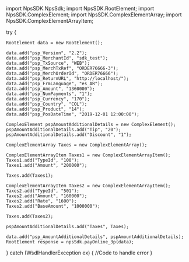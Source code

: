 import NpsSDK.NpsSdk;
import NpsSDK.RootElement;
import NpsSDK.ComplexElement;
import NpsSDK.ComplexElementArray;
import NpsSDK.ComplexElementArrayItem;

try {

    RootElement data = new RootElement();

    data.add("psp_Version", "2.2");
    data.add("psp_MerchantId", "sdk_test");
    data.add("psp_TxSource", "WEB");
    data.add("psp_MerchTxRef", "ORDER76666-3");
    data.add("psp_MerchOrderId", "ORDER76666");
    data.add("psp_ReturnURL", "http://localhost/");
    data.add("psp_FrmLanguage", "es_AR");
    data.add("psp_Amount", "1360000");
    data.add("psp_NumPayments", "1");
    data.add("psp_Currency", "170");
    data.add("psp_Country", "COL");
    data.add("psp_Product", "14");
    data.add("psp_PosDateTime", "2019-12-01 12:00:00");

    ComplexElement pspAmountAdditionalDetails = new ComplexElement();
    pspAmountAdditionalDetails.add("Tip", "20");
    pspAmountAdditionalDetails.add("Discount", "1");

    ComplexElementArray Taxes = new ComplexElementArray();

    ComplexElementArrayItem Taxes1 = new ComplexElementArrayItem();
    Taxes1.add("TypeId", "100");
    Taxes1.add("Amount", "200000");

    Taxes.add(Taxes1);

    ComplexElementArrayItem Taxes2 = new ComplexElementArrayItem();
    Taxes2.add("TypeId", "501");
    Taxes2.add("Amount", "160000");
    Taxes2.add("Rate", "1600");
    Taxes2.add("BaseAmount", "1000000");

    Taxes.add(Taxes2);

    pspAmountAdditionalDetails.add("Taxes", Taxes);

    data.add("psp_AmountAdditionalDetails", pspAmountAdditionalDetails);
    RootElement response = npsSdk.payOnline_3p(data);

} catch (WsdlHandlerException ex) {
    //Code to handle error
}
